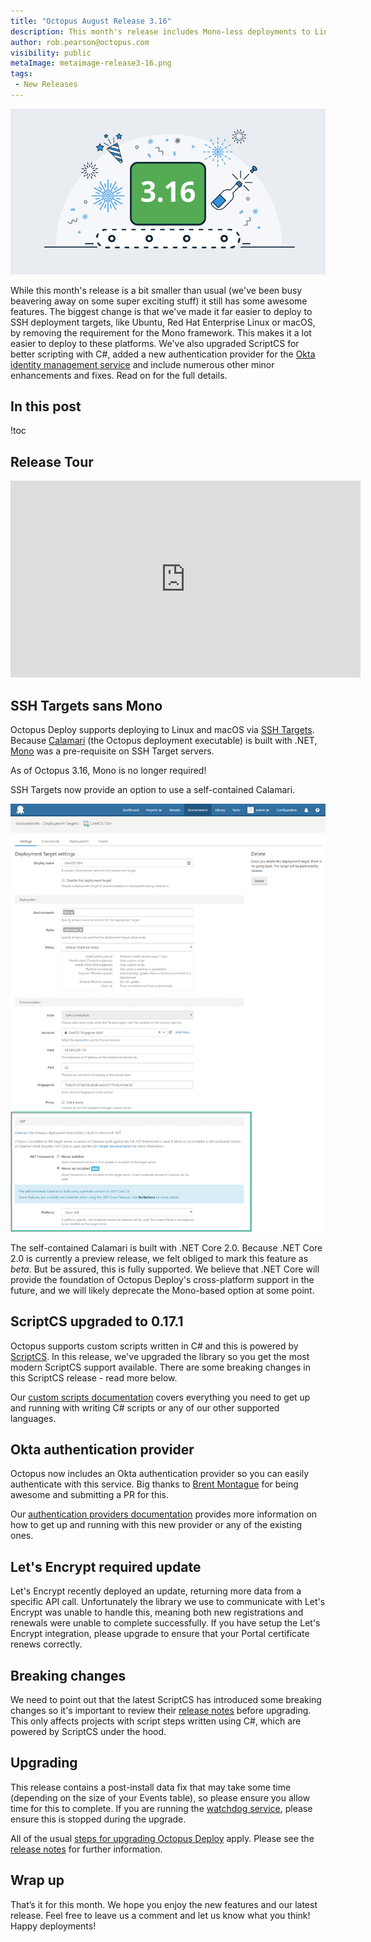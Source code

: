 ```yaml
---
title: "Octopus August Release 3.16"
description: This month's release includes Mono-less deployments to Linux and Mac, updated ScriptCS support, bug fixes and more.
author: rob.pearson@octopus.com
visibility: public
metaImage: metaimage-release3-16.png
tags:
 - New Releases
---
```


![Octopus 3.16 release announcement](blogimage-release-3-16.png)

While this month's release is a bit smaller than usual (we've been busy beavering away on some super exciting stuff) it still has some awesome features. The biggest change is that we've made it far easier to deploy to SSH deployment targets, like Ubuntu, Red Hat Enterprise Linux or macOS, by removing the requirement for the Mono framework. This makes it a lot easier to deploy to these platforms.  We've also upgraded ScriptCS for better scripting with C#, added a new authentication provider for the [Okta identity management service](https://okta.com) and include numerous other minor enhancements and fixes. Read on for the full details.

## In this post

!toc

## Release Tour

<iframe width="560" height="315" src="https://www.youtube.com/embed/FmyE4v68MPQ" frameborder="0" allowfullscreen></iframe>

## SSH Targets sans Mono 

Octopus Deploy supports deploying to Linux and macOS via [SSH Targets](https://octopus.com/docs/deployment-targets/ssh-targets). Because [Calamari](https://octopus.com/docs/api-and-integration/calamari) (the Octopus deployment executable) is built with .NET, [Mono](http://www.mono-project.com/) was a pre-requisite on SSH Target servers.

As of Octopus 3.16, Mono is no longer required!

SSH Targets now provide an option to use a self-contained Calamari.

![SSH Target .NET Settings](ssh-mono-not-installed.png "width=500")

The self-contained Calamari is built with .NET Core 2.0. Because .NET Core 2.0 is currently a preview release, we felt obliged to mark this feature as _beta_. But be assured, this is fully supported. We believe that .NET Core will provide the foundation of Octopus Deploy's cross-platform support in the future, and we will likely deprecate the Mono-based option at some point. 

## ScriptCS upgraded to 0.17.1

Octopus supports custom scripts written in C# and this is powered by [ScriptCS](http://scriptcs.net/). In this release, we've upgraded the library so you get the most modern ScriptCS support available. There are some breaking changes in this ScriptCS release - read more below.

Our [custom scripts documentation](https://octopus.com/docs/deploying-applications/custom-scripts) covers everything you need to get up and running with writing C# scripts or any of our other supported languages. 

## Okta authentication provider

Octopus now includes an Okta authentication provider so you can easily authenticate with this service. Big thanks to [Brent Montague](https://github.com/brentm5) for being awesome and submitting a PR for this.

Our [authentication providers documentation](https://octopus.com/docs/administration/authentication-providers) provides more information on how to get up and running with this new provider or any of the existing ones.

## Let's Encrypt required update

Let's Encrypt recently deployed an update, returning more data from a specific API call. Unfortunately the library we use to communicate with Let's Encrypt was unable to handle this, meaning both new registrations and renewals were unable to complete successfully. If you have setup the Let's Encrypt integration, please upgrade to ensure that your Portal certificate renews correctly.

## Breaking changes

We need to point out that the latest ScriptCS has introduced some breaking changes so it's important to review their [release notes](https://github.com/scriptcs/scriptcs/releases/tag/v0.17.0) before upgrading. This only affects projects with script steps written using C#, which are powered by ScriptCS under the hood.

## Upgrading

This release contains a post-install data fix that may take some time (depending on the size of your Events table), so please ensure you allow time for this to complete. If you are running the [watchdog service](https://octopus.com/docs/administration/service-watchdog), please ensure this is stopped during the upgrade.

All of the usual [steps for upgrading Octopus Deploy](https://octopus.com/docs/administration/upgrading) apply. Please see the [release notes](https://octopus.com/downloads/compare?to=3.16.0) for further information.

## Wrap up

That’s it for this month. We hope you enjoy the new features and our latest release. Feel free to leave us a comment and let us know what you think! Happy deployments!
